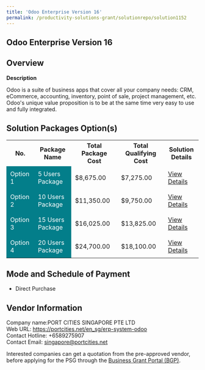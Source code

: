 ```yaml
---
title: 'Odoo Enterprise Version 16'
permalink: /productivity-solutions-grant/solutionrepo/solution1152
---
```


## Odoo Enterprise Version 16

## Overview

**Description**

Odoo is a suite of business apps that cover all your company needs: CRM, eCommerce, accounting, inventory, point of sale, project management, etc. Odoo's unique value proposition is to be at the same time very easy to use and fully integrated.

## Solution Packages Option(s)

<table>
<tr>
<th><b>No.</b></th>
<th><b>Package Name</b></th>
<th><b>Total Package Cost</b></th>
<th><b>Total Qualifying Cost</b></th>
<th><b>Solution Details</b></th>
</tr>
<tr>
<td style='padding: 10px; background-color: #037E8A; color: #FFFFFF;'>Option 1</td>
<td style='padding: 10px; background-color: #037E8A; color: #FFFFFF;'>5 Users Package</td>
<td style='padding: 10px;'>$8,675.00</td>
<td style='padding: 10px;'>$7,275.00</td>
<td style='padding: 10px;'><a href='/images/psg/Port_Cities_OdooEnterprise_Desensitised_Part1.pdf' target='_blank'>View Details</a></td>
</tr>
<tr>
<td style='padding: 10px; background-color: #037E8A; color: #FFFFFF;'>Option 2</td>
<td style='padding: 10px; background-color: #037E8A; color: #FFFFFF;'>10 Users Package</td>
<td style='padding: 10px;'>$11,350.00</td>
<td style='padding: 10px;'>$9,750.00</td>
<td style='padding: 10px;'><a href='/images/psg/Port_Cities_OdooEnterprise_Desensitised_Part2.pdf' target='_blank'>View Details</a></td>
</tr>
<tr>
<td style='padding: 10px; background-color: #037E8A; color: #FFFFFF;'>Option 3</td>
<td style='padding: 10px; background-color: #037E8A; color: #FFFFFF;'>15 Users Package</td>
<td style='padding: 10px;'>$16,025.00</td>
<td style='padding: 10px;'>$13,825.00</td>
<td style='padding: 10px;'><a href='/images/psg/Port_Cities_OdooEnterprise_Desensitised_Part3.pdf' target='_blank'>View Details</a></td>
</tr>
<tr>
<td style='padding: 10px; background-color: #037E8A; color: #FFFFFF;'>Option 4</td>
<td style='padding: 10px; background-color: #037E8A; color: #FFFFFF;'>20 Users Package</td>
<td style='padding: 10px;'>$24,700.00</td>
<td style='padding: 10px;'>$18,100.00</td>
<td style='padding: 10px;'><a href='/images/psg/Port_Cities_OdooEnterprise_Desensitised_Part4.pdf' target='_blank'>View Details</a></td>
</tr>
</table>

## Mode and Schedule of Payment

 - Direct Purchase

## Vendor Information

 Company name:PORT CITIES SINGAPORE PTE LTD<br>Web URL: https://portcities.net/en_sg/erp-system-odoo <br>Contact Hotline: +6589275907<br>Contact Email: singapore@portcities.net 

Interested companies can get a quotation from the pre-approved vendor, before applying for the PSG through the <a href='https://www.businessgrants.gov.sg/' target='_blank' rel='noopener'>Business Grant Portal (BGP)</a>.

<script src="/jquery/resize-tables.js"></script>
